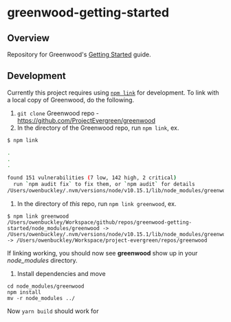 # greenwood-getting-started

## Overview
Repository for Greenwood's [Getting Started](TBD) guide.

## Development
Currently this project requires using [`npm link`](https://docs.npmjs.com/cli/link) for development.  To link with a local copy of Greenwood, do the following.

1. `git clone` Greenwood repo - https://github.com/ProjectEvergreen/greenwood
1. In the directory of the Greenwood repo, run `npm link`, ex.
  ```bash
  $ npm link
  
  .
  .
  .

  found 151 vulnerabilities (7 low, 142 high, 2 critical)
    run `npm audit fix` to fix them, or `npm audit` for details
  /Users/owenbuckley/.nvm/versions/node/v10.15.1/lib/node_modules/greenwood -> /Users/owenbuckley/Workspace/project-evergreen/repos/greenwood
  ```
1. In the directory of _this_ repo, run `npm link greenwood`, ex.
  ```
  $ npm link greenwood
  /Users/owenbuckley/Workspace/github/repos/greenwood-getting-started/node_modules/greenwood -> /Users/owenbuckley/.nvm/versions/node/v10.15.1/lib/node_modules/greenwood -> /Users/owenbuckley/Workspace/project-evergreen/repos/greenwood
  ```
If linking working, you should now see **greenwood** show up in your _node_modules_ directory.
1.  Install dependencies and move
```
cd node_modules/greenwood
npm install
mv -r node_modules ../
```

Now `yarn build` should work for